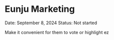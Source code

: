 # Eunju Marketing

Date: September 8, 2024
Status: Not started

Make it convenient for them to vote or highlight ez